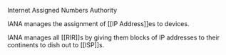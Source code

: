 Internet Assigned Numbers Authority

IANA manages the assignment of [[IP Address]]es to devices.

IANA manages all [[RIR]]s by giving them blocks of IP addresses to their continents to dish out to [[ISP]]s. 